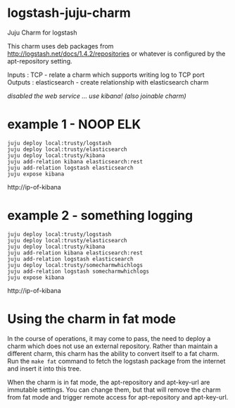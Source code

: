 logstash-juju-charm
==============================

Juju Charm for logstash

This charm uses deb packages from http://logstash.net/docs/1.4.2/repositories
or whatever is configured by the apt-repository setting.

Inputs :
  TCP - relate a charm which supports writing log to TCP port
Outputs :
  elasticsearch - create relationship with elasticsearch charm

*disabled the web service ...   use kibana! (also joinable charm)*

example 1 - NOOP ELK
=====================================

    juju deploy local:trusty/logstash
    juju deploy local:trusty/elasticsearch
    juju deploy local:trusty/kibana
    juju add-relation kibana elasticsearch:rest
    juju add-relation logstash elasticsearch
    juju expose kibana

http://ip-of-kibana

example 2 - something logging
=====================================

    juju deploy local:trusty/logstash
    juju deploy local:trusty/elasticsearch
    juju deploy local:trusty/kibana
    juju add-relation kibana elasticsearch:rest
    juju add-relation logstash elasticsearch
    juju deploy local:trusty/somecharmwhichlogs
    juju add-relation logstash somecharmwhichlogs
    juju expose kibana

http://ip-of-kibana


Using the charm in fat mode
=====================================

In the course of operations, it may come to pass, the need to deploy a
charm which does not use an external repository.
Rather than maintain a different charm, this charm has the ability to
convert itself to a fat charm. Run the `make fat` command to fetch
the logstash package from the internet and insert it into this tree.

When the charm is in fat mode, the apt-repository and apt-key-url are
immutable settings. You can change them, but that will remove the
charm from fat mode and trigger remote access for apt-repository
and apt-key-url.
